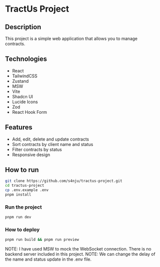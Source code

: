 # TractUs Project

## Description

This project is a simple web application that allows you to manage contracts.

## Technologies

- React
- TailwindCSS
- Zustand
- MSW
- Vite
- Shadcn UI
- Lucide Icons
- Zod
- React Hook Form

## Features

- Add, edit, delete and update contracts
- Sort contracts by client name and status
- Filter contracts by status
- Responsive design

## How to run

```bash
git clone https://github.com/s4nju/tractus-project.git
cd tractus-project
cp .env.example .env
pnpm install
```

### Run the project

```bash
pnpm run dev
```

### How to deploy

```bash
pnpm run build && pnpm run preview
```

NOTE: I have used MSW to mock the WebSocket connection. There is no backend server included in this project.
NOTE: We can change the delay of the name and status update in the .env file.
